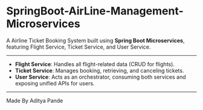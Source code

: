 # SpringBoot-AirLine-Management-Microservices


A  Airline Ticket Booking System built using **Spring Boot Microservices**, featuring Flight Service, Ticket Service, and User Service.

---


- **Flight Service**: Handles all flight-related data (CRUD for flights).
- **Ticket Service**: Manages booking, retrieving, and canceling tickets.
- **User Service**: Acts as an orchestrator, consuming both services and exposing unified APIs for users.

---
Made By Aditya Pande 




